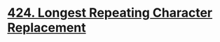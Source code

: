 # [424. Longest Repeating Character Replacement](https://leetcode.com/problems/longest-repeating-character-replacement/description/)




